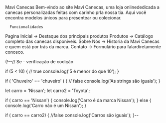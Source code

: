 Mavi Canecas 
  Bem-vindo ao site Mavi Canecas, uma loja onlinededicada a canecas personalizadas feitas com carinho prla nossa tia.
  Aqui você encontra modelos únicos para presentear ou colecionar.

      Funcionalidades
  Pagina Inicial -> Destaque dos principais produtos
  Produtos -> Catálogo completo das canecas disponiveis.
  Sobre Nós -> Historia da Mavi Canecas e quem está por trás da marca.
  Contato -> Formulário para falardiretamente conosco.


(!--// Se - verificação de codição

if (5 < 10) { // true
    console.log('5 é menor do que 10');
}

if ( 'Chuveiro' == 'chuveiro' ) { // false
    console.log('As strings são iguais');
}

let carro = 'Nissan';
let carro2 = 'Toyota';

if ( carro == 'Nissan') {
    console.log('Carro é da marca Nissan');
} else {
    console.log('Carro não é um Nissan');
}

if ( carro == carro2) { //false
    console.log('Carros são iguais');
}--